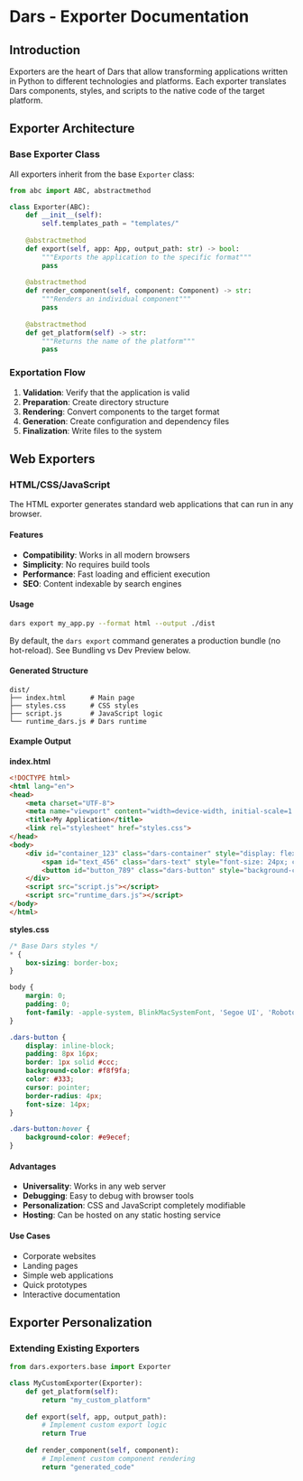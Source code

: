 # Dars - Exporter Documentation

## Introduction

Exporters are the heart of Dars that allow transforming applications written in Python to different technologies and platforms. Each exporter translates Dars components, styles, and scripts to the native code of the target platform.

## Exporter Architecture

### Base Exporter Class

All exporters inherit from the base `Exporter` class:

```python
from abc import ABC, abstractmethod

class Exporter(ABC):
    def __init__(self):
        self.templates_path = "templates/"
        
    @abstractmethod
    def export(self, app: App, output_path: str) -> bool:
        """Exports the application to the specific format"""
        pass
        
    @abstractmethod
    def render_component(self, component: Component) -> str:
        """Renders an individual component"""
        pass
        
    @abstractmethod
    def get_platform(self) -> str:
        """Returns the name of the platform"""
        pass
```

### Exportation Flow

1. **Validation**: Verify that the application is valid
2. **Preparation**: Create directory structure
3. **Rendering**: Convert components to the target format
4. **Generation**: Create configuration and dependency files
5. **Finalization**: Write files to the system

## Web Exporters

### HTML/CSS/JavaScript

The HTML exporter generates standard web applications that can run in any browser.

#### Features

- **Compatibility**: Works in all modern browsers
- **Simplicity**: No requires build tools
- **Performance**: Fast loading and efficient execution
- **SEO**: Content indexable by search engines

#### Usage

```bash
dars export my_app.py --format html --output ./dist
```

By default, the `dars export` command generates a production bundle (no hot-reload). See Bundling vs Dev Preview below.

#### Generated Structure

```
dist/
├── index.html      # Main page
├── styles.css      # CSS styles
├── script.js       # JavaScript logic
└── runtime_dars.js # Dars runtime
```

#### Example Output

**index.html**
```html
<!DOCTYPE html>
<html lang="en">
<head>
    <meta charset="UTF-8">
    <meta name="viewport" content="width=device-width, initial-scale=1.0">
    <title>My Application</title>
    <link rel="stylesheet" href="styles.css">
</head>
<body>
    <div id="container_123" class="dars-container" style="display: flex; flex-direction: column; padding: 20px;">
        <span id="text_456" class="dars-text" style="font-size: 24px; color: #333;">Hello Dars!</span>
        <button id="button_789" class="dars-button" style="background-color: #007bff; color: white;">Click</button>
    </div>
    <script src="script.js"></script>
    <script src="runtime_dars.js"></script>
</body>
</html>
```

**styles.css**
```css
/* Base Dars styles */
* {
    box-sizing: border-box;
}

body {
    margin: 0;
    padding: 0;
    font-family: -apple-system, BlinkMacSystemFont, 'Segoe UI', 'Roboto', sans-serif;
}

.dars-button {
    display: inline-block;
    padding: 8px 16px;
    border: 1px solid #ccc;
    background-color: #f8f9fa;
    color: #333;
    cursor: pointer;
    border-radius: 4px;
    font-size: 14px;
}

.dars-button:hover {
    background-color: #e9ecef;
}
```

#### Advantages

- **Universality**: Works in any web server
- **Debugging**: Easy to debug with browser tools
- **Personalization**: CSS and JavaScript completely modifiable
- **Hosting**: Can be hosted on any static hosting service

#### Use Cases

- Corporate websites
- Landing pages
- Simple web applications
- Quick prototypes
- Interactive documentation

## Exporter Personalization

### Extending Existing Exporters

```python
from dars.exporters.base import Exporter

class MyCustomExporter(Exporter):
    def get_platform(self):
        return "my_custom_platform"
    
    def export(self, app, output_path):
        # Implement custom export logic
        return True
    
    def render_component(self, component):
        # Implement custom component rendering
        return "generated_code"
```


